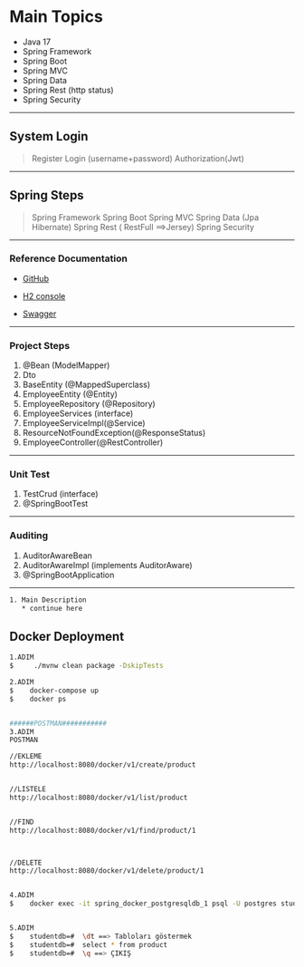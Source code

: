 # Main Topics
- Java 17
- Spring Framework
- Spring Boot
- Spring MVC
- Spring Data
- Spring Rest (http status)
- Spring Security 

---

## System Login
> Register
> Login (username+password)
> Authorization(Jwt)

---

## Spring Steps 
> Spring Framework
> Spring Boot
> Spring MVC
> Spring Data (Jpa Hibernate)
> Spring Rest ( RestFull ==>Jersey)
> Spring Security

---

### Reference Documentation
* [GitHub](https://github.com/abkaytan/FindCourse)

* [H2 console](http://localhost:8080/h2-console)

* [Swagger](http://localhost:8080/swagger-ui.html)

---

### Project Steps
1. @Bean (ModelMapper)
2. Dto
3. BaseEntity (@MappedSuperclass)
4. EmployeeEntity (@Entity)
5. EmployeeRepository (@Repository)
6. EmployeeServices (interface)
7. EmployeeServiceImpl(@Service)
8. ResourceNotFoundException(@ResponseStatus)
9. EmployeeController(@RestController)

---

### Unit Test
1. TestCrud (interface)
2. @SpringBootTest

---

### Auditing
1. AuditorAwareBean
2. AuditorAwareImpl (implements AuditorAware)
3. @SpringBootApplication


---
```sh 
1. Main Description
   * continue here
```



## Docker Deployment
```sh
1.ADIM
$     ./mvnw clean package -DskipTests

2.ADIM
$    docker-compose up
$    docker ps


######POSTMAN###########
3.ADIM
POSTMAN

//EKLEME
http://localhost:8080/docker/v1/create/product


//LISTELE
http://localhost:8080/docker/v1/list/product


//FIND
http://localhost:8080/docker/v1/find/product/1



//DELETE
http://localhost:8080/docker/v1/delete/product/1


4.ADIM
$    docker exec -it spring_docker_postgresqldb_1 psql -U postgres studentdb


5.ADIM
$    studentdb=#  \dt ==> Tabloları göstermek
$    studentdb=#  select * from product
$    studentdb=#  \q ==> ÇIKIŞ

```

